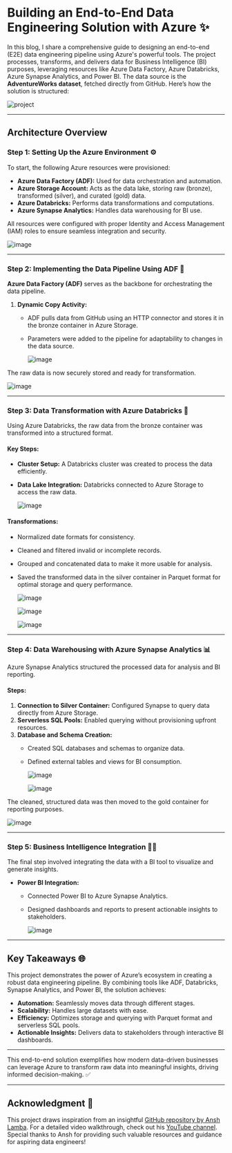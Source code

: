 # Building an End-to-End Data Engineering Solution with Azure ✨

In this blog, I share a comprehensive guide to designing an end-to-end (E2E) data engineering pipeline using Azure's powerful tools. The project processes, transforms, and delivers data for Business Intelligence (BI) purposes, leveraging resources like Azure Data Factory, Azure Databricks, Azure Synapse Analytics, and Power BI. The data source is the **AdventureWorks dataset**, fetched directly from GitHub. Here’s how the solution is structured:


![project](https://github.com/abdulmanan2418/End-to-End-Azure-Data-Engineering-Project/blob/b751424244c846f13a04d30fc55a5c838a0986da/images/pipeline_diagram.jpg)


---

## **Architecture Overview**

### **Step 1: Setting Up the Azure Environment** ⚙️

To start, the following Azure resources were provisioned:

- **Azure Data Factory (ADF):** Used for data orchestration and automation.
- **Azure Storage Account:** Acts as the data lake, storing raw (bronze), transformed (silver), and curated (gold) data.
- **Azure Databricks:** Performs data transformations and computations.
- **Azure Synapse Analytics:** Handles data warehousing for BI use.

All resources were configured with proper Identity and Access Management (IAM) roles to ensure seamless integration and security.

![image](https://github.com/abdulmanan2418/End-to-End-Azure-Data-Engineering-Project/blob/f7cca2c4dd37b3ddbe863f5d10d43259a685480c/images/a.jpg)


---

### **Step 2: Implementing the Data Pipeline Using ADF** 🚀

**Azure Data Factory (ADF)** serves as the backbone for orchestrating the data pipeline.

1. **Dynamic Copy Activity:**
   - ADF pulls data from GitHub using an HTTP connector and stores it in the bronze container in Azure Storage.
   - Parameters were added to the pipeline for adaptability to changes in the data source.
  
     ![image](https://github.com/abdulmanan2418/End-to-End-Azure-Data-Engineering-Project/blob/a2dd2bbc1768ad19726adba62e9e532c7821eb8d/images/b.jpg)


The raw data is now securely stored and ready for transformation.

![image](https://github.com/abdulmanan2418/End-to-End-Azure-Data-Engineering-Project/blob/a2dd2bbc1768ad19726adba62e9e532c7821eb8d/images/c.jpg)


---

### **Step 3: Data Transformation with Azure Databricks** 🔄

Using Azure Databricks, the raw data from the bronze container was transformed into a structured format.

#### Key Steps:
- **Cluster Setup:** A Databricks cluster was created to process the data efficiently.
- **Data Lake Integration:** Databricks connected to Azure Storage to access the raw data.

  ![image](https://github.com/abdulmanan2418/End-to-End-Azure-Data-Engineering-Project/blob/a2dd2bbc1768ad19726adba62e9e532c7821eb8d/images/e.jpg)


#### Transformations:
- Normalized date formats for consistency.
- Cleaned and filtered invalid or incomplete records.
- Grouped and concatenated data to make it more usable for analysis.
- Saved the transformed data in the silver container in Parquet format for optimal storage and query performance.

  ![image](https://github.com/abdulmanan2418/End-to-End-Azure-Data-Engineering-Project/blob/a2dd2bbc1768ad19726adba62e9e532c7821eb8d/images/f.jpg)

  ![image](https://github.com/abdulmanan2418/End-to-End-Azure-Data-Engineering-Project/blob/a2dd2bbc1768ad19726adba62e9e532c7821eb8d/images/g.jpg)

  ![image](https://github.com/abdulmanan2418/End-to-End-Azure-Data-Engineering-Project/blob/a2dd2bbc1768ad19726adba62e9e532c7821eb8d/images/h.jpg)



---

### **Step 4: Data Warehousing with Azure Synapse Analytics** 📊

Azure Synapse Analytics structured the processed data for analysis and BI reporting.

#### Steps:
1. **Connection to Silver Container:** Configured Synapse to query data directly from Azure Storage.
2. **Serverless SQL Pools:** Enabled querying without provisioning upfront resources.
3. **Database and Schema Creation:**
   - Created SQL databases and schemas to organize data.
   - Defined external tables and views for BI consumption.
  
     ![image](https://github.com/abdulmanan2418/End-to-End-Azure-Data-Engineering-Project/blob/a2dd2bbc1768ad19726adba62e9e532c7821eb8d/images/i.jpg)

     ![image](https://github.com/abdulmanan2418/End-to-End-Azure-Data-Engineering-Project/blob/a2dd2bbc1768ad19726adba62e9e532c7821eb8d/images/j.jpg)



The cleaned, structured data was then moved to the gold container for reporting purposes.

![image](https://github.com/abdulmanan2418/End-to-End-Azure-Data-Engineering-Project/blob/a2dd2bbc1768ad19726adba62e9e532c7821eb8d/images/k.jpg)


---

### **Step 5: Business Intelligence Integration** 🕵️‍♂️

The final step involved integrating the data with a BI tool to visualize and generate insights.

- **Power BI Integration:**
   - Connected Power BI to Azure Synapse Analytics.
   - Designed dashboards and reports to present actionable insights to stakeholders.
 
     ![image](https://github.com/user-attachments/assets/a195d455-5889-4042-b144-bfe89f4260ee)


---

## **Key Takeaways** 🌐

This project demonstrates the power of Azure’s ecosystem in creating a robust data engineering pipeline. By combining tools like ADF, Databricks, Synapse Analytics, and Power BI, the solution achieves:

- **Automation:** Seamlessly moves data through different stages.
- **Scalability:** Handles large datasets with ease.
- **Efficiency:** Optimizes storage and querying with Parquet format and serverless SQL pools.
- **Actionable Insights:** Delivers data to stakeholders through interactive BI dashboards.

---

This end-to-end solution exemplifies how modern data-driven businesses can leverage Azure to transform raw data into meaningful insights, driving informed decision-making. ✅

---

## **Acknowledgment** 🎉

This project draws inspiration from an insightful [GitHub repository by Ansh Lamba](https://github.com/anshlambagit). For a detailed video walkthrough, check out his [YouTube channel](https://www.youtube.com/watch?v=0GTZ-12hYtU&t=15907s&ab_channel=AnshLamba). Special thanks to Ansh for providing such valuable resources and guidance for aspiring data engineers!
